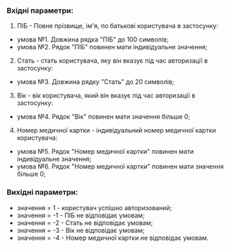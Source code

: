 ### Вхідні параметри:
1. ПІБ - Повне прізвище, ім'я, по батькові користувача в застосунку:
- умова №1. Довжина рядка "ПІБ" до 100 символів;
- умова №2. Рядок "ПІБ" повинен мати індивідуальне значення;
2. Стать - стать користувача, яку він вказує під час авторизації в застосунку:
- умова №3. Довжина рядку "Стать" до 20 символів;
3. Вік - вік користувача, який він вказує під час авторизації в застосунку:
- умова №4. Рядок "Вік" повинен мати значення більше 0;
4. Номер медичної картки - індивідуальний номер медичної картки користувача:
- умова №5. Рядок "Номер медичної картки" повинен мати індивідуальне значення;
- умова №6. Рядок "Номер медичної картки" повинен мати значення більше 0;
### Вихідні параметри:
- значення = 1 - користувач успішно авторизований;
- значення = -1 - ПІБ не відповідає умовам;
- значення = -2 - Стать не відповідає умовам;
- значення = -3 - Вік не відповідає умовам;
- значення = -4 - Номер медичної картки не відповідає умовам.
